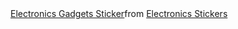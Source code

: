 <div class="tenor-gif-embed" data-postid="17319483" data-share-method="host" data-aspect-ratio="1" data-width="100%"><a href="https://tenor.com/view/electronics-gadgets-technology-tech-laptop-gif-17319483">Electronics Gadgets Sticker</a>from <a href="https://tenor.com/search/electronics-stickers">Electronics Stickers</a></div> <script type="text/javascript" async src="https://tenor.com/embed.js"></script>
